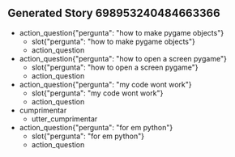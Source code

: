 ## Generated Story 698953240484663366
* action_question{"pergunta": "how to make pygame objects"}
    - slot{"pergunta": "how to make pygame objects"}
    - action_question
* action_question{"pergunta": "how to open a screen pygame"}
    - slot{"pergunta": "how to open a screen pygame"}
    - action_question
* action_question{"pergunta": "my code wont work"}
    - slot{"pergunta": "my code wont work"}
    - action_question
* cumprimentar
    - utter_cumprimentar
* action_question{"pergunta": "for em python"}
    - slot{"pergunta": "for em python"}
    - action_question

